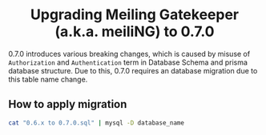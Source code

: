 <h1 align="center">Upgrading Meiling Gatekeeper (a.k.a. meiliNG) to 0.7.0</h1>

0.7.0 introduces various breaking changes, which is caused by misuse of `Authorization` and `Authentication` term in Database Schema and prisma database structure. Due to this, 0.7.0 requires an database migration due to this table name change.

## How to apply migration
```bash
cat "0.6.x to 0.7.0.sql" | mysql -D database_name
```
